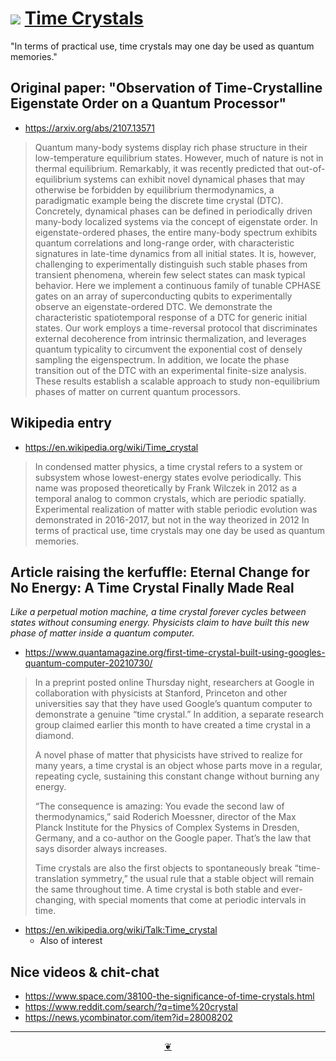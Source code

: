 # [![](https://theo-armour.github.io/2021/lib/assets/icons/mark-github.svg )](https://github.com/theo-armour/2021/blob/main/pages/arts-sciences-wikipedia/time-crystals.md "Source code on GitHub" ) [Time Crystals]( https://theo-armour.github.io/2021/pages#arts-sciences-wikipedia/time-crystals.md)

"In terms of practical use, time crystals may one day be used as quantum memories."


## Original paper: "Observation of Time-Crystalline Eigenstate Order on a Quantum Processor"

* https://arxiv.org/abs/2107.13571

> Quantum many-body systems display rich phase structure in their low-temperature equilibrium states. However, much of nature is not in thermal equilibrium. Remarkably, it was recently predicted that out-of-equilibrium systems can exhibit novel dynamical phases that may otherwise be forbidden by equilibrium thermodynamics, a paradigmatic example being the discrete time crystal (DTC). Concretely, dynamical phases can be defined in periodically driven many-body localized systems via the concept of eigenstate order. In eigenstate-ordered phases, the entire many-body spectrum exhibits quantum correlations and long-range order, with characteristic signatures in late-time dynamics from all initial states. It is, however, challenging to experimentally distinguish such stable phases from transient phenomena, wherein few select states can mask typical behavior. Here we implement a continuous family of tunable CPHASE gates on an array of superconducting qubits to experimentally observe an eigenstate-ordered DTC. We demonstrate the characteristic spatiotemporal response of a DTC for generic initial states. Our work employs a time-reversal protocol that discriminates external decoherence from intrinsic thermalization, and leverages quantum typicality to circumvent the exponential cost of densely sampling the eigenspectrum. In addition, we locate the phase transition out of the DTC with an experimental finite-size analysis. These results establish a scalable approach to study non-equilibrium phases of matter on current quantum processors.


## Wikipedia entry

* https://en.wikipedia.org/wiki/Time_crystal

>In condensed matter physics, a time crystal refers to a system or subsystem whose lowest-energy states evolve periodically. This name was proposed theoretically by Frank Wilczek in 2012 as a temporal analog to common crystals, which are periodic spatially. Experimental realization of matter with stable periodic evolution was demonstrated in 2016-2017, but not in the way theorized in 2012 In terms of practical use, time crystals may one day be used as quantum memories.


## Article raising the kerfuffle: Eternal Change for No Energy: A Time Crystal Finally Made Real

_Like a perpetual motion machine, a time crystal forever cycles between states without consuming energy. Physicists claim to have built this new phase of matter inside a quantum computer._

* https://www.quantamagazine.org/first-time-crystal-built-using-googles-quantum-computer-20210730/

>In a preprint posted online Thursday night, researchers at Google in collaboration with physicists at Stanford, Princeton and other universities say that they have used Google’s quantum computer to demonstrate a genuine “time crystal.” In addition, a separate research group claimed earlier this month to have created a time crystal in a diamond.
>
>A novel phase of matter that physicists have strived to realize for many years, a time crystal is an object whose parts move in a regular, repeating cycle, sustaining this constant change without burning any energy.
>
>“The consequence is amazing: You evade the second law of thermodynamics,” said Roderich Moessner, director of the Max Planck Institute for the Physics of Complex Systems in Dresden, Germany, and a co-author on the Google paper. That’s the law that says disorder always increases.
>
>Time crystals are also the first objects to spontaneously break “time-translation symmetry,” the usual rule that a stable object will remain the same throughout time. A time crystal is both stable and ever-changing, with special moments that come at periodic intervals in time.

* https://en.wikipedia.org/wiki/Talk:Time_crystal
	* Also of interest

## Nice videos & chit-chat

* https://www.space.com/38100-the-significance-of-time-crystals.html
* https://www.reddit.com/search/?q=time%20crystal
* https://news.ycombinator.com/item?id=28008202


***

<center title="Hello! Click me to go up to the top" ><a class=aDingbat href=javascript:window.scrollTo(0,0);> ❦ </a></center>
